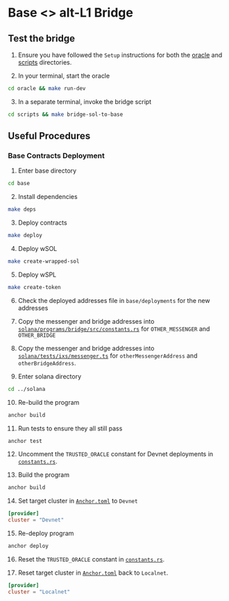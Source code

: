 # Base <> alt-L1 Bridge

## Test the bridge

1. Ensure you have followed the `Setup` instructions for both the [oracle](oracle/README.md) and [scripts](scripts/README.md) directories.

2. In your terminal, start the oracle

```bash
cd oracle && make run-dev
```

3. In a separate terminal, invoke the bridge script

```bash
cd scripts && make bridge-sol-to-base
```

## Useful Procedures

### Base Contracts Deployment

1. Enter base directory

```bash
cd base
```

2. Install dependencies

```bash
make deps
```

3. Deploy contracts

```bash
make deploy
```

4. Deploy wSOL

```bash
make create-wrapped-sol
```

5. Deploy wSPL

```bash
make create-token
```

6. Check the deployed addresses file in `base/deployments` for the new addresses

7. Copy the messenger and bridge addresses into [`solana/programs/bridge/src/constants.rs`](solana/programs/bridge/src/constants.rs) for `OTHER_MESSENGER` and `OTHER_BRIDGE`

8. Copy the messenger and bridge addresses into [`solana/tests/ixs/messenger.ts`](solana/tests/utils/constants.ts) for `otherMessengerAddress` and `otherBridgeAddress`.

9. Enter solana directory

```bash
cd ../solana
```

10. Re-build the program

```bash
anchor build
```

11. Run tests to ensure they all still pass

```bash
anchor test
```

12. Uncomment the `TRUSTED_ORACLE` constant for Devnet deployments in [`constants.rs`](solana/programs/bridge/src/constants.rs).

13. Build the program

```bash
anchor build
```

14. Set target cluster in [`Anchor.toml`](solana/Anchor.toml) to `Devnet`

```toml
[provider]
cluster = "Devnet"
```

15. Re-deploy program

```bash
anchor deploy
```

16. Reset the `TRUSTED_ORACLE` constant in [`constants.rs`](solana/programs/bridge/src/constants.rs).

17. Reset target cluster in [`Anchor.toml`](solana/Anchor.toml) back to `Localnet`.

```toml
[provider]
cluster = "Localnet"
```
